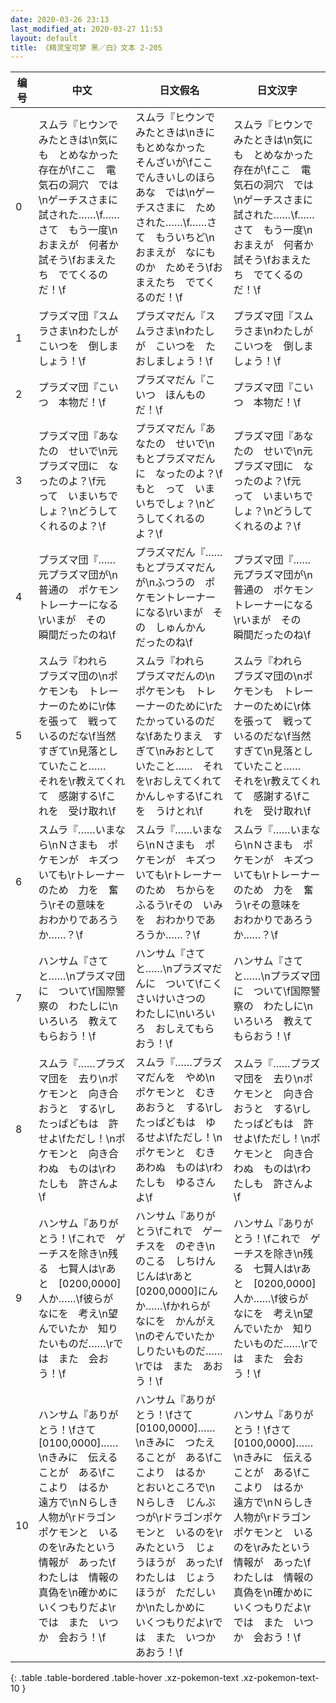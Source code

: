 ```yaml
---
date: 2020-03-26 23:13
last_modified_at: 2020-03-27 11:53
layout: default
title: 《精灵宝可梦 黑／白》文本 2-205
---
```

| 编号 | 中文 | 日文假名 | 日文汉字 |
| ---- | ---- | ---- | --- |
| 0 | スムラ『ヒウンで　みたときは\n気にも　とめなかった　存在が\fここ　電気石の洞穴　では\nゲーチスさまに　試された……\f……さて　もう一度\nおまえが　何者か　試そう\fおまえたち　でてくるのだ！\f | スムラ『ヒウンで　みたときは\nきにもとめなかった　そんざいが\fここ　でんきいしのほらあな　では\nゲーチスさまに　ためされた……\f……さて　もういちど\nおまえが　なにものか　ためそう\fおまえたち　でてくるのだ！\f | スムラ『ヒウンで　みたときは\n気にも　とめなかった　存在が\fここ　電気石の洞穴　では\nゲーチスさまに　試された……\f……さて　もう一度\nおまえが　何者か　試そう\fおまえたち　でてくるのだ！\f |
| 1 | プラズマ団『スムラさま\nわたしが　こいつを　倒しましょう！\f | プラズマだん『スムラさま\nわたしが　こいつを　たおしましょう！\f | プラズマ団『スムラさま\nわたしが　こいつを　倒しましょう！\f |
| 2 | プラズマ団『こいつ　本物だ！\f | プラズマだん『こいつ　ほんものだ！\f | プラズマ団『こいつ　本物だ！\f |
| 3 | プラズマ団『あなたの　せいで\n元プラズマ団に　なったのよ？\f元　って　いまいちでしょ？\nどうしてくれるのよ？\f | プラズマだん『あなたの　せいで\nもとプラズマだんに　なったのよ？\fもと　って　いまいちでしょ？\nどうしてくれるのよ？\f | プラズマ団『あなたの　せいで\n元プラズマ団に　なったのよ？\f元　って　いまいちでしょ？\nどうしてくれるのよ？\f |
| 4 | プラズマ団『……元プラズマ団が\n普通の　ポケモントレーナーになる\rいまが　その　瞬間だったのね\f | プラズマだん『……もとプラズマだんが\nふつうの　ポケモントレーナーになる\rいまが　その　しゅんかん　だったのね\f | プラズマ団『……元プラズマ団が\n普通の　ポケモントレーナーになる\rいまが　その　瞬間だったのね\f |
| 5 | スムラ『われら　プラズマ団の\nポケモンも　トレーナーのために\r体を張って　戦っているのだな\f当然すぎて\n見落としていたこと……　それを\r教えてくれて　感謝する\fこれを　受け取れ\f | スムラ『われら　プラズマだんの\nポケモンも　トレーナーのために\rたたかっているのだな\fあたりまえ　すぎて\nみおとしていたこと……　それを\rおしえてくれて　かんしゃする\fこれを　うけとれ\f | スムラ『われら　プラズマ団の\nポケモンも　トレーナーのために\r体を張って　戦っているのだな\f当然すぎて\n見落としていたこと……　それを\r教えてくれて　感謝する\fこれを　受け取れ\f |
| 6 | スムラ『……いまなら\nＮさまも　ポケモンが　キズついても\rトレーナーのため　力を　奮う\rその意味を　おわかりであろうか……？\f | スムラ『……いまなら\nＮさまも　ポケモンが　キズついても\rトレーナーのため　ちからを　ふるう\rその　いみを　おわかりであろうか……？\f | スムラ『……いまなら\nＮさまも　ポケモンが　キズついても\rトレーナーのため　力を　奮う\rその意味を　おわかりであろうか……？\f |
| 7 | ハンサム『さてと……\nプラズマ団に　ついて\f国際警察の　わたしに\nいろいろ　教えてもらおう！\f | ハンサム『さてと……\nプラズマだんに　ついて\fこくさいけいさつの　わたしに\nいろいろ　おしえてもらおう！\f | ハンサム『さてと……\nプラズマ団に　ついて\f国際警察の　わたしに\nいろいろ　教えてもらおう！\f |
| 8 | スムラ『……プラズマ団を　去り\nポケモンと　向き合おうと　する\rしたっぱどもは　許せよ\fただし！\nポケモンと　向き合わぬ　ものは\rわたしも　許さんよ\f | スムラ『……プラズマだんを　やめ\nポケモンと　むきあおうと　する\rしたっぱどもは　ゆるせよ\fただし！\nポケモンと　むきあわぬ　ものは\rわたしも　ゆるさんよ\f | スムラ『……プラズマ団を　去り\nポケモンと　向き合おうと　する\rしたっぱどもは　許せよ\fただし！\nポケモンと　向き合わぬ　ものは\rわたしも　許さんよ\f |
| 9 | ハンサム『ありがとう！\fこれで　ゲーチスを除き\n残る　七賢人は\rあと　[0200,0000]人か……\f彼らが　なにを　考え\n望んでいたか　知りたいものだ……\rでは　また　会おう！\f | ハンサム『ありがとう\fこれで　ゲーチスを　のぞき\nのこる　しちけんじんは\rあと　[0200,0000]にんか……\fかれらが　なにを　かんがえ\nのぞんでいたか　しりたいものだ……\rでは　また　あおう！\f | ハンサム『ありがとう！\fこれで　ゲーチスを除き\n残る　七賢人は\rあと　[0200,0000]人か……\f彼らが　なにを　考え\n望んでいたか　知りたいものだ……\rでは　また　会おう！\f |
| 10 | ハンサム『ありがとう！\fさて　[0100,0000]……\nきみに　伝えることが　ある\fここより　はるか　遠方で\nＮらしき　人物が\rドラゴンポケモンと　いるのを\rみたという　情報が　あった\fわたしは　情報の　真偽を\n確かめに　いくつもりだよ\rでは　また　いつか　会おう！\f | ハンサム『ありがとう！\fさて　[0100,0000]……\nきみに　つたえることが　ある\fここより　はるか　とおいところで\nＮらしき　じんぶつが\rドラゴンポケモンと　いるのを\rみたという　じょうほうが　あった\fわたしは　じょうほうが　ただしいか\nたしかめに　いくつもりだよ\rでは　また　いつか　あおう！\f | ハンサム『ありがとう！\fさて　[0100,0000]……\nきみに　伝えることが　ある\fここより　はるか　遠方で\nＮらしき　人物が\rドラゴンポケモンと　いるのを\rみたという　情報が　あった\fわたしは　情報の　真偽を\n確かめに　いくつもりだよ\rでは　また　いつか　会おう！\f |
{: .table .table-bordered .table-hover .xz-pokemon-text .xz-pokemon-text-10 }